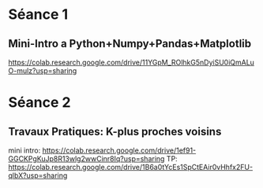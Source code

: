 # Séance 1

## Mini-Intro a Python+Numpy+Pandas+Matplotlib
https://colab.research.google.com/drive/11YGpM_ROlhkG5nDyiSU0iQmALuO-mulz?usp=sharing

# Séance 2

## Travaux Pratiques: K-plus proches voisins
mini intro: https://colab.research.google.com/drive/1ef91-GGCKPgKuJp8R13wlg2wwCinr8Iq?usp=sharing
TP: https://colab.research.google.com/drive/1B6a0tYcEs1SpCtEAir0vHhfx2FU-qlbX?usp=sharing
